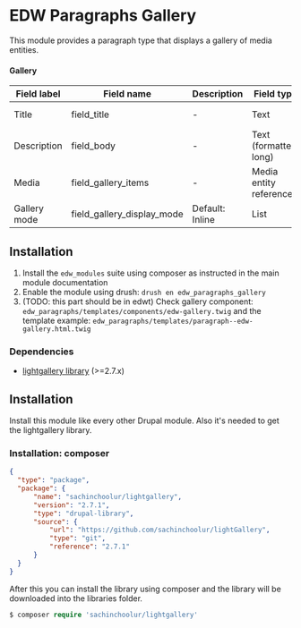 EDW Paragraphs Gallery
============================

This module provides a paragraph type that displays a gallery of media entities.

#### Gallery
| Field label  | Field name                 | Description     | Field type             | Cardinality | Required | Translatable | Widget        |
|--------------|----------------------------|-----------------|------------------------|-------------|----------|--------------|---------------|
| Title        | field_title                | -               | Text                   | Single      | No       | Yes          | Text field    |
| Description  | field_body                 | -               | Text (formatted, long) | Single      | Yes      | Yes          | Text area     |
| Media        | field_gallery_items        | -               | Media entity reference | Multiple    | Yes      | No           | Media library |
| Gallery mode | field_gallery_display_mode | Default: Inline | List                   | Single      | No       | No           | List          |

## Installation

1. Install the `edw_modules` suite using composer as instructed in the main module documentation
2. Enable the module using drush: `drush en edw_paragraphs_gallery`
3. (TODO: this part should be in edwt) Check gallery component: `edw_paragraphs/templates/components/edw-gallery.twig` and the template example: `edw_paragraphs/templates/paragraph--edw-gallery.html.twig`

### Dependencies
* [lightgallery library](https://www.lightgalleryjs.com/) (>=2.7.x)

## Installation

Install this module like every other Drupal module. Also it's needed to get the
lightgallery library.

### Installation: composer

```json
{
  "type": "package",
  "package": {
      "name": "sachinchoolur/lightgallery",
      "version": "2.7.1",
      "type": "drupal-library",
      "source": {
          "url": "https://github.com/sachinchoolur/lightGallery",
          "type": "git",
          "reference": "2.7.1"
      }
  }
}
```

After this you can install the library using composer and the library will be
downloaded into the libraries folder.
```php
$ composer require 'sachinchoolur/lightgallery'
```
